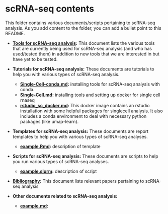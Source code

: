 # scRNA-seq contents

This folder contains various documents/scripts pertaining to scRNA-seq analysis. As you add content to the folder, you can add a bullet point to this README.

* **[Tools for scRNA-seq analysis](tools.md):** This document lists the various tools that are currently being used for scRNA-seq analysis (and who has used/tested them) in addition to new tools that we are interested in but have yet to be tested.

* **Tutorials for scRNA-seq analysis:** These documents are tutorials to help you with various types of scRNA-seq analysis.

  - **[Single-Cell-conda.md](https://github.com/hbc/knowledgebase/blob/master/research/scrnaseq/Single-Cell-conda.md):**  installing tools for scRNA-seq analysis with conda.
  - **[Single-Cell.md](https://github.com/hbc/knowledgebase/blob/master/research/scrnaseq/Single-Cell.md):** installing tools and setting up docker for single cell rnaseq
  - **[rstudio_sc_docker.md](https://github.com/hbc/knowledgebase/blob/master/research/scrnaseq/rstudio_sc_docker.md):**  This docker image contains an rstudio installation with some helpful packages for singlecell analysis. It also includes a conda environment to deal with necessary python packages (like umap-learn).

* **Templates for scRNA-seq analysis:** These documents are report templates to help you with various types of scRNA-seq analyses.
  - **[example.Rmd]():** description of template

* **Scripts for scRNA-seq analysis:** These documents are scripts to help you run various types of scRNA-seq analyses.
  - **[example.slurm]():** description of script
  
* **[Bibliography](bibliography.md):** This document lists relevant papers pertaining to scRNA-seq analysis

* **Other documents related to scRNA-seq analysis:** 
  - **[example.md]():** 
